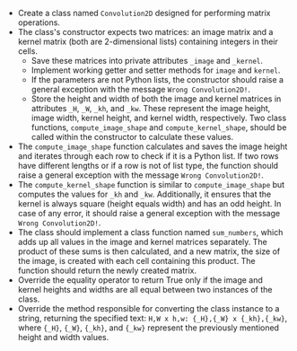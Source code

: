 - Create a class named `Convolution2D` designed for performing matrix operations.
- The class's constructor expects two matrices: an image matrix and a kernel matrix (both are 2-dimensional lists) containing integers in their cells.
    * Save these matrices into private attributes `_image` and `_kernel`.
    * Implement working getter and setter methods for `image` and `kernel`.
    * If the parameters are not Python lists, the constructor should raise a general exception with the message `Wrong Convolution2D!`.
    * Store the height and width of both the image and kernel matrices in attributes `_H`, `_W`, `_kh`, and `_kw`. These represent the image height, image width, kernel height, and kernel width, respectively. Two class functions, `compute_image_shape` and `compute_kernel_shape`, should be called within the constructor to calculate these values.
- The `compute_image_shape` function calculates and saves the image height and iterates through each row to check if it is a Python list. If two rows have different lengths or if a row is not of list type, the function should raise a general exception with the message `Wrong Convolution2D!`.
- The `compute_kernel_shape` function is similar to `compute_image_shape` but computes the values for `_kh` and `_kw`. Additionally, it ensures that the kernel is always square (height equals width) and has an odd height. In case of any error, it should raise a general exception with the message `Wrong Convolution2D!`.
- The class should implement a class function named `sum_numbers`, which adds up all values in the image and kernel matrices separately. The product of these sums is then calculated, and a new matrix, the size of the image, is created with each cell containing this product. The function should return the newly created matrix.
- Override the equality operator to return True only if the image and kernel heights and widths are all equal between two instances of the class.
- Override the method responsible for converting the class instance to a string, returning the specified text: `H,W x h,w: {_H},{_W} x {_kh},{_kw}`, where `{_H}`, `{_W}`, `{_kh}`, and `{_kw}` represent the previously mentioned height and width values.